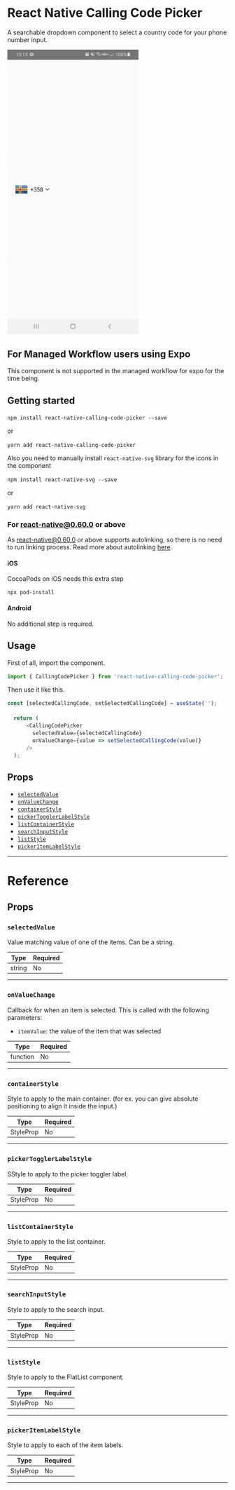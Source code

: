# React Native Calling Code Picker
A searchable dropdown component to select a country code for your phone number input.

<img src="./src/screenshot/picker.gif" width="300">

## For Managed Workflow users using Expo
This component is not supported in the managed workflow for expo for the time being.

## Getting started

```npm install react-native-calling-code-picker --save```

or

```yarn add react-native-calling-code-picker```

Also you need to manually install ```react-native-svg``` library for the icons in the component

```npm install react-native-svg --save```

or

```yarn add react-native-svg```

### For react-native@0.60.0 or above

As [react-native@0.60.0](https://reactnative.dev/blog/2019/07/03/version-60) or above supports autolinking, so there is no need to run linking process. 
Read more about autolinking [here](https://github.com/react-native-picker/cli/blob/master/docs/autolinking.md).

#### iOS
CocoaPods on iOS needs this extra step

```
npx pod-install
```

#### Android
No additional step is required.

## Usage

First of all, import the component.

```javascript
import { CallingCodePicker } from 'react-native-calling-code-picker';
```

Then use it like this.

```javascript
const [selectedCallingCode, setSelectedCallingCode] = useState('');

  return (
      <CallingCodePicker
        selectedValue={selectedCallingCode}
        onValueChange={value => setSelectedCallingCode(value)}
      />
  );
```

## Props
- [`selectedValue`](#selectedValue)
- [`onValueChange`](#onValueChange)
- [`containerStyle`](#containerStyle)
- [`pickerTogglerLabelStyle`](#pickerTogglerLabelStyle)
- [`listContainerStyle`](#listContainerStyle)
- [`searchInputStyle`](#searchInputStyle)
- [`listStyle`](#listStyle)
- [`pickerItemLabelStyle`](#pickerItemLabelStyle)

---

# Reference

## Props

### `selectedValue`

Value matching value of one of the items. Can be a string.

| Type     | Required |
| -------- | -------- |
| string | No       |

---

### `onValueChange`

Callback for when an item is selected. This is called with the following parameters:

* `itemValue`: the value of the item that was selected

| Type     | Required |
| -------- | -------- |
| function | No       |

---

### `containerStyle`

Style to apply to the main container. (for ex. you can give absolute positioning to align it inside the input.)

| Type     | Required |
| -------- | -------- |
| StyleProp | No       |

---

### `pickerTogglerLabelStyle`

SStyle to apply to the picker toggler label.

| Type     | Required |
| -------- | -------- |
| StyleProp | No       |

---

### `listContainerStyle`

Style to apply to the list container.

| Type     | Required |
| -------- | -------- |
| StyleProp | No       |

---

### `searchInputStyle`

Style to apply to the search input.

| Type     | Required |
| -------- | -------- |
| StyleProp | No       |

---

### `listStyle`

Style to apply to the FlatList component.

| Type     | Required |
| -------- | -------- |
| StyleProp | No       |

---

### `pickerItemLabelStyle`

Style to apply to each of the item labels.

| Type     | Required |
| -------- | -------- |
| StyleProp | No       |

---
